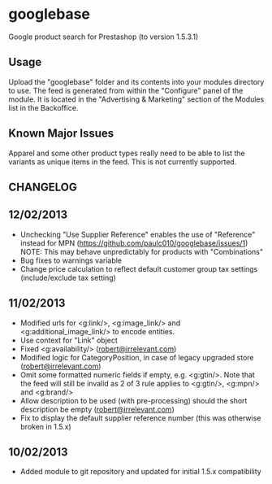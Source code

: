 googlebase
========

Google product search for Prestashop (to version 1.5.3.1)

Usage
-------

Upload the "googlebase" folder and its contents into your modules directory to use. The feed is generated from within the "Configure" panel of the module. It is located in
the "Advertising & Marketing" section of the Modules list in the Backoffice.

Known Major Issues
----------------------

Apparel and some other product types really need to be able to list the variants as unique items in the feed. This is not currently supported.

CHANGELOG
-------------

12/02/2013
-------------

- Unchecking "Use Supplier Reference" enables the use of "Reference" instead for MPN (https://github.com/paulc010/googlebase/issues/1)
  NOTE: This may behave unpredictably for products with "Combinations"
- Bug fixes to warnings variable
- Change price calculation to reflect default customer group tax settings (include/exclude tax setting)

11/02/2013
-------------

- Modified urls for <g:link/>, <g:image_link/> and <g:additional_image_link/> to encode entities.
- Use context for "Link" object
- Fixed <g:availability/> (robert@irrelevant.com)
- Modified logic for CategoryPosition, in case of legacy upgraded store (robert@irrelevant.com)
- Omit some formatted numeric fields if empty, e.g. <g:gtin/>. Note that the feed will still be invalid as 2 of 3 rule applies to <g:gtin/>, <g:mpn/> and <g:brand/>
- Allow description to be used (with pre-processing) should the short description be empty (robert@irrelevant.com)
- Fix to display the default supplier reference number (this was otherwise broken in 1.5.x) 

10/02/2013
-------------

- Added module to git repository and updated for initial 1.5.x compatibility